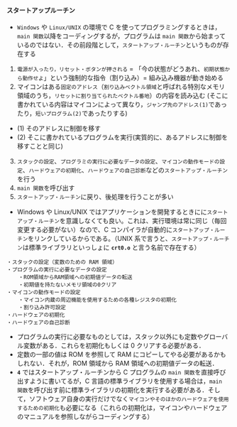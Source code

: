 #### スタートアップルーチン

- `Windows` や `Linux/UNIX` の環境で C を使ってプログラミングするときは，`main 関数`以降をコーディングするが，プログラムは `main 関数`から始まっているのではない．その前段階として，`スタートアップ・ルーチン`というものが存在する

1. `電源が入ったり，リセット・ボタンが押される` = 「今の状態がどうあれ、`初期状態から動作せよ`」という強制的な指令（割り込み）= 組み込み機器が動き始める
2. マイコンはある`固定のアドレス`（`割り込みベクトル領域`と呼ばれる特別なメモリ領域のうち，`リセットに割り当てられたベクトル番地`）の内容を読み込む (そこに書かれている内容はマイコンによって異なり，`ジャンプ先のアドレス(1)`であったり，`短いプログラム(2)`であったりする)

- (1) そのアドレスに制御を移す
- (2) そこに書かれているプログラムを実行(実質的に、あるアドレスに制御を移すことと同じ)

3. `スタックの設定`、`プログラミの実行に必要なデータの設定`、`マイコンの動作モードの設定`、`ハードウェアの初期化`、`ハードウェアの自己診断`などの`スタートアップ・ルーチン`を行う
4. `main 関数`を呼び出す
5. `スタートアップ・ルーチン`に戻り、後処理を行うことが多い

- Windows や Linux/UNIX ではアプリケーションを開発するときにに`スタートアップ・ルーチン`を意識しなくても良い。これは、実行環境は常に同じ（毎回変更する必要がない）なので、C コンパイラが自動的に`スタートアップ・ルーチン`をリンクしているからである。（UNIX 系で言うと、`スタートアップ・ルーチン`は標準ライブラリといっしょに **`crt0.o`** と言う名前で存在する）

```text
・スタックの設定（変数のための RAM 領域）
・プログラムの実行に必要なデータの設定
　  ・ROM領域からRAM領域への初期値データの転送
　  ・初期値を持たないメモリ領域の0クリア
・マイコンの動作モードの設定
　  ・マイコン内蔵の周辺機能を使用するための各種レジスタの初期化
　  ・割り込み許可設定
・ハードウェアの初期化
・ハードウェアの自己診断
```

- プログラムの実行に必要なものとしては，スタック以外にも定数やグローバル変数がある．これらを初期化もしくは 0 クリアする必要がある．
- 定数の一部の値は ROM を参照して RAM にコピーしてやる必要があるかもしれない．それが，ROM 領域から RAM 領域への初期値データの転送．
- **`4`** ではスタートアップ・ルーチンから C プログラムの `main 関数`を直接呼び出すように書いてるが，C 言語の標準ライブラリを使用する場合は，`main 関数`を呼び出す前に標準ライブラリの初期化を実行する必要がある．そして，ソフトウェア自身の実行だけでなく`マイコンやそのほかのハードウェアを使用するための初期化`も必要になる（これらの初期化は，マイコンやハードウェアのマニュアルを参照しながらコーディングする）
